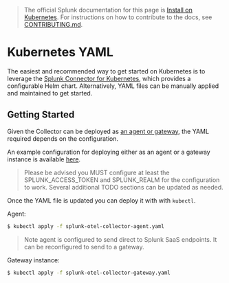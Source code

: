 > The official Splunk documentation for this page is [Install on Kubernetes](https://docs.splunk.com/Observability/gdi/opentelemetry/install-k8s.html). For instructions on how to contribute to the docs, see [CONTRIBUTING.md](../CONTRIBUTING#documentation.md).
# Kubernetes YAML

The easiest and recommended way to get started on Kubernetes is to leverage the
[Splunk Connector for
Kubernetes](https://github.com/signalfx/splunk-otel-collector-chart), which
provides a configurable Helm chart. Alternatively, YAML files can be manually
applied and maintained to get started.

## Getting Started

Given the Collector can be deployed as [an agent or
gateway](https://github.com/signalfx/splunk-otel-collector#getting-started),
the YAML required depends on the configuration.

An example configuration for deploying either as an agent or a gateway instance
is available
[here](../../examples/kubernetes-yaml/splunk-otel-collector-gateway.yaml).

> Please be advised you MUST configure at least the SPLUNK_ACCESS_TOKEN and
> SPLUNK_REALM for the configuration to work. Several additional TODO sections
> can be updated as needed.

Once the YAML file is updated you can deploy it with with `kubectl`.

Agent:

```bash
$ kubectl apply -f splunk-otel-collector-agent.yaml
```

> Note agent is configured to send direct to Splunk SaaS endpoints. It can be
> reconfigured to send to a gateway.

Gateway instance:

```bash
$ kubectl apply -f splunk-otel-collector-gateway.yaml
```
